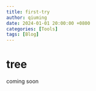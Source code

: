 ```yaml
---
title: first-try
author: qiuming
date: 2024-01-01 20:00:00 +0800
categories: [Tools]
tags: [Blog]
---
```


# tree

coming soon